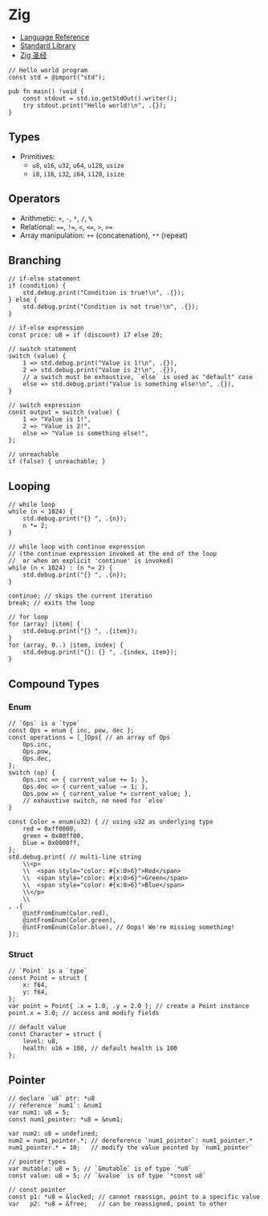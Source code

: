 # Zig

- [Language Reference](https://ziglang.org/documentation)
- [Standard Library](https://ziglang.org/documentation/master/std/)
- [Zig 圣经](https://course.ziglang.cc/)

```zig
// Hello world program
const std = @import("std");

pub fn main() !void {
    const stdout = std.io.getStdOut().writer();
    try stdout.print("Hello world!\n", .{});
}
```

## Types

- Primitives:
  - `u8`, `u16`, `u32`, `u64`, `u128`, `usize`
  - `i8`, `i16`, `i32`, `i64`, `i128`, `isize`

## Operators

- Arithmetic: `+`, `-`, `*`, `/`, `%`
- Relational: `==`, `!=`, `<`, `<=`, `>`, `>=`
- Array manipulation: `++` (concatenation), `**` (repeat)

## Branching

```zig
// if-else statement
if (condition) {
    std.debug.print("Condition is true!\n", .{});
} else {
    std.debug.print("Condition is not true!\n", .{});
}

// if-else expression
const price: u8 = if (discount) 17 else 20;

// switch statement
switch (value) {
    1 => std.debug.print("Value is 1!\n", .{}),
    2 => std.debug.print("Value is 2!\n", .{}),
    // a switch must be exhaustive, `else` is used as "default" case
    else => std.debug.print("Value is something else!\n", .{}),
}

// switch expression
const output = switch (value) {
    1 => "Value is 1!",
    2 => "Value is 2!",
    else => "Value is something else!",
};

// unreachable
if (false) { unreachable; }

```

## Looping

```zig
// while loop
while (n < 1024) {
    std.debug.print("{} ", .{n});
    n *= 2;
}

// while loop with continue expression
// (the continue expression invoked at the end of the loop
//  or when an explicit 'continue' is invoked)
while (n < 1024) : (n *= 2) {
    std.debug.print("{} ", .{n});
}

continue; // skips the current iteration
break; // exits the loop

// for loop
for (array) |item| {
    std.debug.print("{} ", .{item});
}
for (array, 0..) |item, index| {
    std.debug.print("{}: {} ", .{index, item});
}
```

## Compound Types

### Enum

```zig
// `Ops` is a `type`
const Ops = enum { inc, pow, dec };
const operations = [_]Ops{ // an array of Ops
    Ops.inc,
    Ops.pow,
    Ops.dec,
};
switch (op) {
    Ops.inc => { current_value += 1; },
    Ops.dec => { current_value -= 1; },
    Ops.pow => { current_value *= current_value; },
    // exhaustive switch, no need for `else`
}

const Color = enum(u32) { // using u32 as underlying type
    red = 0xff0000,
    green = 0x00ff00,
    blue = 0x0000ff,
};
std.debug.print( // multi-line string
    \\<p>
    \\  <span style="color: #{x:0>6}">Red</span>
    \\  <span style="color: #{x:0>6}">Green</span>
    \\  <span style="color: #{x:0>6}">Blue</span>
    \\</p>
    \\
, .{
    @intFromEnum(Color.red),
    @intFromEnum(Color.green),
    @intFromEnum(Color.blue), // Oops! We're missing something!
});
```

### Struct

```zig
// `Point` is a `type`
const Point = struct {
    x: f64,
    y: f64,
};
var point = Point{ .x = 1.0, .y = 2.0 }; // create a Point instance
point.x = 3.0; // access and modify fields

// default value
const Character = struct {
    level: u8,
    health: u16 = 100, // default health is 100
};
```

## Pointer

```zig
// declare `u8` ptr: *u8
// reference `num1`: &num1
var num1: u8 = 5;
const num1_pointer: *u8 = &num1;

var num2: u8 = undefined;
num2 = num1_pointer.*; // dereference `num1_pointer`: num1_pointer.*
num1_pointer.* = 10;   // modify the value pointed by `num1_pointer`

// pointer types
var mutable: u8 = 5; // `&mutable` is of type `*u8`
const value: u8 = 5; // `&value` is of type `*const u8`

// const pointer
const p1: *u8 = &locked; // cannot reassign, point to a specific value
var   p2: *u8 = &free;   // can be reassigned, point to other
```
